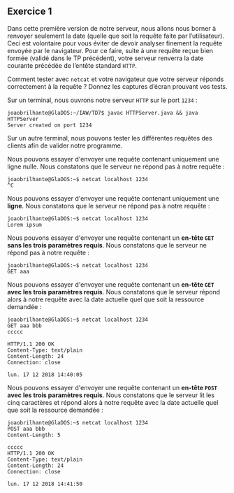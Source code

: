 ## Exercice 1

Dans cette première version de notre serveur, nous allons nous borner à renvoyer
seulement la date (quelle que soit la requête faite par l’utilisateur).
Ceci est volontaire pour vous éviter de devoir analyser finement la requête
envoyée par le navigateur. Pour ce faire, suite à une requête reçue bien formée
(validé dans le TP précédent), votre serveur renverra la date courante précédée
de l’entête standard `HTTP`.

Comment tester avec `netcat` et votre navigateur que votre serveur réponds
correctement à la requête ? Donnez les captures d’écran prouvant vos tests.

Sur un terminal, nous ouvrons notre serveur `HTTP` sur le port `1234` :

	joaobrilhante@GlaDOS:~/IAW/TD7$ javac HTTPServer.java && java HTTPServer
	Server created on port 1234

Sur un autre terminal, nous pouvons tester les différentes requêtes des clients
afin de valider notre programme.

Nous pouvons essayer d'envoyer une requête contenant uniquement une ligne nulle.
Nous constatons que le serveur ne répond pas à notre requête :

	joaobrilhante@GlaDOS:~$ netcat localhost 1234
	^C


Nous pouvons essayer d'envoyer une requête contenant uniquement une **ligne**.
Nous constatons que le serveur ne répond pas à notre requête :

	joaobrilhante@GlaDOS:~$ netcat localhost 1234
	Lorem ipsum

Nous pouvons essayer d'envoyer une requête contenant un **en-tête `GET` sans les
trois paramètres requis**. Nous constatons que le serveur ne répond pas à notre
requête :

	joaobrilhante@GlaDOS:~$ netcat localhost 1234
	GET aaa

Nous pouvons essayer d'envoyer une requête contenant un **en-tête `GET` avec les
trois paramètres requis**. Nous constatons que le serveur répond alors à notre
requête avec la date actuelle quel que soit la ressource demandée :

	joaobrilhante@GlaDOS:~$ netcat localhost 1234
	GET aaa bbb
	ccccc

	HTTP/1.1 200 OK
	Content-Type: text/plain
	Content-Length: 24
	Connection: close

	lun. 17 12 2018 14:40:05

Nous pouvons essayer d'envoyer une requête contenant un **en-tête `POST` avec les
trois paramètres requis**. Nous constatons que le serveur lit les cinq caractères
et répond alors à notre requête avec la date actuelle quel que soit la ressource
demandée :

	joaobrilhante@GlaDOS:~$ netcat localhost 1234
	POST aaa bbb
	Content-Length: 5

	ccccc
	HTTP/1.1 200 OK
	Content-Type: text/plain
	Content-Length: 24
	Connection: close

	lun. 17 12 2018 14:41:50
